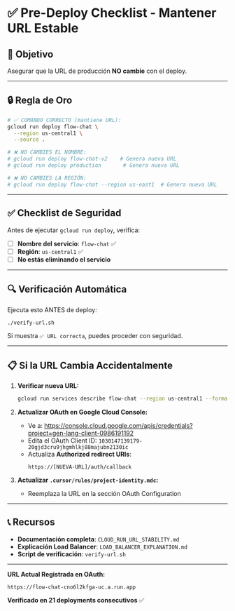 # ✅ Pre-Deploy Checklist - Mantener URL Estable

## 🎯 Objetivo
Asegurar que la URL de producción **NO cambie** con el deploy.

---

## 🔒 Regla de Oro

```bash
# ✅ COMANDO CORRECTO (mantiene URL):
gcloud run deploy flow-chat \
  --region us-central1 \
  --source .

# ❌ NO CAMBIES EL NOMBRE:
# gcloud run deploy flow-chat-v2    # Genera nueva URL
# gcloud run deploy production       # Genera nueva URL

# ❌ NO CAMBIES LA REGIÓN:
# gcloud run deploy flow-chat --region us-east1  # Genera nueva URL
```

---

## ✅ Checklist de Seguridad

Antes de ejecutar `gcloud run deploy`, verifica:

- [ ] **Nombre del servicio**: `flow-chat` ✅
- [ ] **Región**: `us-central1` ✅
- [ ] **No estás eliminando el servicio**

---

## 🔍 Verificación Automática

Ejecuta esto ANTES de deploy:

```bash
./verify-url.sh
```

Si muestra `✅ URL correcta`, puedes proceder con seguridad.

---

## 📋 Si la URL Cambia Accidentalmente

1. **Verificar nueva URL:**
   ```bash
   gcloud run services describe flow-chat --region us-central1 --format="value(status.url)"
   ```

2. **Actualizar OAuth en Google Cloud Console:**
   - Ve a: https://console.cloud.google.com/apis/credentials?project=gen-lang-client-0986191192
   - Edita el OAuth Client ID: `1030147139179-20gjd3cru9jhgmhlkj88majubn2130ic`
   - Actualiza **Authorized redirect URIs**:
     ```
     https://[NUEVA-URL]/auth/callback
     ```

3. **Actualizar `.cursor/rules/project-identity.mdc`:**
   - Reemplaza la URL en la sección OAuth Configuration

---

## 📞 Recursos

- **Documentación completa**: `CLOUD_RUN_URL_STABILITY.md`
- **Explicación Load Balancer**: `LOAD_BALANCER_EXPLANATION.md`
- **Script de verificación**: `verify-url.sh`

---

**URL Actual Registrada en OAuth:**
```
https://flow-chat-cno6l2kfga-uc.a.run.app
```

**Verificado en 21 deployments consecutivos** ✅
